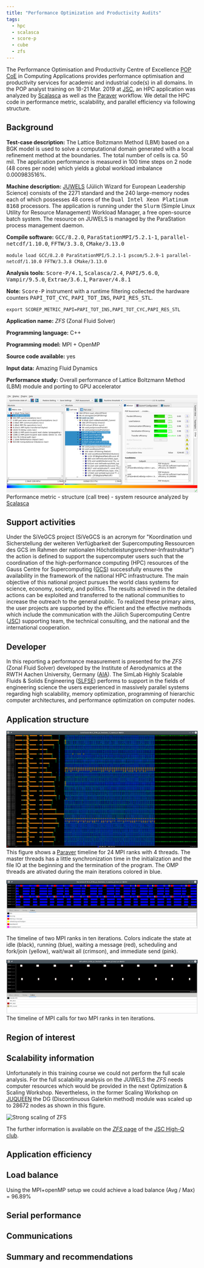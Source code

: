 ```yaml
---
title: "Performance Optimization and Productivity Audits"
tags:
  - hpc
  - scalasca
  - score-p
  - cube
  - zfs
---
```


The Performance Optimisation and Productivity Centre of Excellence [POP CoE](https://pop-coe.eu/ "POP Webpage") in Computing Applications provides performance optimisation and productivity services for academic and industrial code(s) in all domains. In the POP analyst training on 18-21 Mar. 2019 at [JSC](http://www.fz-juelich.de/ias/jsc/EN/Home/home_node.html "Jülich Supercomputing Centre"), an HPC application was analyzed by [Scalasca](http://www.scalasca.org/ "Scalasca") as well as the [Paraver](https://tools.bsc.es/paraver "Paraver") workflow. We detail the HPC code in performance metric, scalability, and parallel efficiency via following structure.

## Background

__Test-case description:__ The Lattice Boltzmann Method (LBM) based on a BGK model is used to solve a computational domain generated with a local refinement method at the boundaries. The total number of cells is ca. 50 mil. The application performance is measured in 100 time steps on 2 node (48 cores per node) which yields a global workload imbalance 0.000983516%.

__Machine description:__ 
[JUWELS](http://www.fz-juelich.de/ias/jsc/EN/Expertise/Supercomputers/JUWELS/JUWELS_node.html "JUWELS")
(Jülich Wizard for European Leadership Science)
consists of the 2271 standard and the 240 large-memory nodes
each of which possesses 48 cores of the <font face="monospace">Dual Intel Xeon Platinum 8168</font> processors. The
application is running under the <font face="monospace">Slurm</font> (Simple Linux Utility for Resource Management) Workload
Manager, a free open-source batch system. The resource on JUWELS is managed by the ParaStation
process management daemon.

__Compile software:__ <font face="monospace">GCC/8.2.0</font>, <font face="monospace">ParaStationMPI/5.2.1-1</font>, <font face="monospace">parallel-netcdf/1.10.0</font>, <font face="monospace">FFTW/3.3.8</font>, <font face="monospace">CMake/3.13.0</font>

```shell
module load GCC/8.2.0 ParaStationMPI/5.2.1-1 pscom/5.2.9-1 parallel-netcdf/1.10.0 FFTW/3.3.8 CMake/3.13.0
```

__Analysis tools:__ <font face="monospace">Score-P/4.1</font>, <font face="monospace">Scalasca/2.4</font>, <font face="monospace">PAPI/5.6.0</font>, <font face="monospace">Vampir/9.5.0</font>, <font face="monospace">Extrae/3.6.1</font>, <font face="monospace">Paraver/4.8.1</font>

__Note:__ <font face="monospace">Score-P</font> instrument with a runtime filtering collected the hardware counters <font face="monospace">PAPI_TOT_CYC</font>, <font face="monospace">PAPI_TOT_INS</font>, <font face="monospace">PAPI_RES_STL</font>.

```shell
export SCOREP_METRIC_PAPI=PAPI_TOT_INS,PAPI_TOT_CYC,PAPI_RES_STL
```

__Application name:__ _ZFS_ (Zonal Fluid Solver)

__Programming language:__ C++

__Programming model:__ MPI + OpenMP

__Source code available:__ yes

__Input data:__ Amazing Fluid Dynamics

__Performance study:__ Overall performance of Lattice Boltzmann Method (LBM) module and porting to GPU accelerator


![A code profile instrumented by Score-P is presented by Cube](/assets/images/2019-03-25-fig-1.png "Performance report presented by Cube")
Performance metric - structure (call tree) - system resource analyzed by [Scalasca](http://www.scalasca.org/ "Scalasca")


## Support activities
Under the SiVeGCS project (SiVeGCS is an acronym for "Koordination und Sicherstellung der
weiteren Verfügbarkeit der Supercomputing Ressourcen des GCS im Rahmen der nationalen
Höchstleistungsrechner-Infrastruktur") the action is defined to support the supercomputer
users such that the coordination of the high-performance computing (HPC) resources of the
Gauss Centre for Supercomputing ([GCS](http://www.gauss-centre.eu)) successfully ensures the availability in the
framework of the national HPC infrastructure. The main objective of this national project
pursues the world class systems for science, economy, society, and politics. The results
achieved in the detailed actions can be exploited and transferred to the national
communities to increase the outreach to the general public. To realized these primary aims,
the user projects are supported by the efficient and the effective
methods which include the communication with the Jülich Supercomputing Centre ([JSC](http://www.fz-juelich.de/ias/jsc/EN/Home/home_node.html))
supporting team, the technical consulting, and the national and the international cooperation.

## Developer
In this reporting a performance measurement is presented for the _ZFS_ (Zonal Fluid
Solver) developed by the Institute of Aerodynamics at the RWTH Aachen University, Germany ([AIA](http://www.aia.rwth-aachen.de/)).
The SimLab Highly Scalable Fluids & Solids Engineering ([SLFSE](https://www.jara.org/en/fluids-solids-engineering)) performs to support in the fields of engineering science the users experienced in massively parallel systems regarding high scalability, memory optimization, programming of hierarchic computer architectures, and performance optimization on computer nodes.

## Application structure

![Paraver timeline](/assets/images/2019-03-25-fig-2.png "Paraver timeline")
This figure shows a [Paraver](https://tools.bsc.es/paraver "Paraver") timeline for 24 MPI ranks with 4 threads. The master threads has a little synchronization time in the initialization and the file IO at the beginning and the termination of the program. The OMP threads are ativated during the main iterations colored in blue.

![Paraver timeline](/assets/images/2019-03-25-fig-3.png "Paraver timeline zoom")

The timeline of two MPI ranks in ten iterations. Colors indicate the state at idle (black), running (blue),
waiting a message (red), scheduling and fork/join (yellow), wait/wait all (crimson), and immediate send (pink).

![Paraver timeline](/assets/images/2019-03-25-fig-4.png "Paraver timeline mpi")
The timeline of MPI calls for two MPI ranks in ten iterations.

## Region of interest

## Scalability information
Unfortunately in this training course we could not perform the full scale analysis. For the full scalability analysis on the JUWELS the _ZFS_ needs computer resources which would be provided in the next Optimization & Scaling Workshop. Nevertheless, in the former Scaling Workshop on [JUQUEEN](http://www.fz-juelich.de/ias/jsc/EN/Expertise/Supercomputers/JUQUEEN/JUQUEEN_node.html "JUQUEEN system") the DG (Discontinuous Galerkin method) module was scaled up to 28672 nodes as shown in this figure.

![Strong scaling of _ZFS_](http://www.fz-juelich.de/ias/jsc/EN/Expertise/High-Q-Club/ZFS/scalingplot.png?__blob=poster)

The further information is available on the [_ZFS_ page](http://www.fz-juelich.de/ias/jsc/EN/Expertise/High-Q-Club/ZFS/_node.html "ZFS on JUQUEEN") of the [JSC High-Q club](http://www.fz-juelich.de/ias/jsc/EN/Expertise/High-Q-Club/_node.html "High-Q Club").

## Application efficiency

## Load balance

Using the MPI+openMP setup we could achieve a load balance (Avg / Max) = 96.89%

## Serial performance

## Communications

## Summary and recommendations
